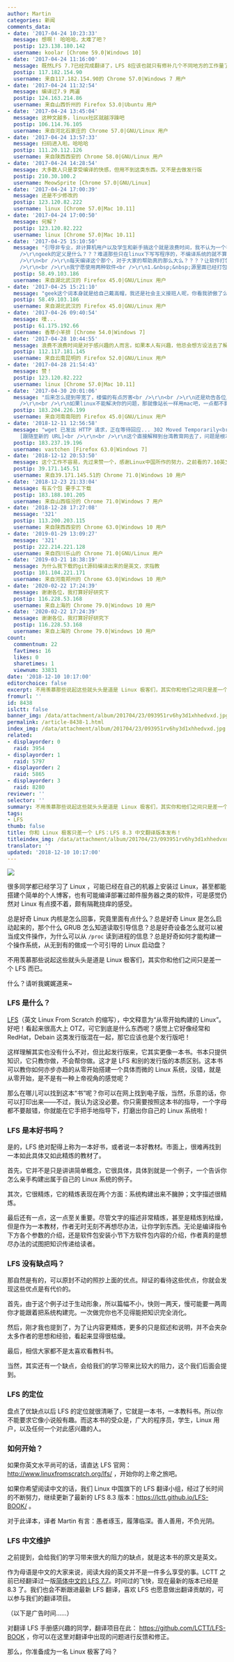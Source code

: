 ```yaml
---
author: Martin
categories: 新闻
comments_data:
- date: '2017-04-24 10:23:33'
  message: 想啊！ 哈哈哈，太难了吧？
  postip: 123.138.180.142
  username: koolar [Chrome 59.0|Windows 10]
- date: '2017-04-24 11:16:00'
  message: 既然LFS 7.7已经完成翻译了，LFS 8应该也就只有修补几个不同地方的工作量了吧
  postip: 117.182.154.90
  username: 来自117.182.154.90的 Chrome 57.0|Windows 7 用户
- date: '2017-04-24 11:32:54'
  message: 编译过7.9 两遍
  postip: 124.163.214.86
  username: 来自山西忻州的 Firefox 53.0|Ubuntu 用户
- date: '2017-04-24 13:45:04'
  message: 这种文越多，linux社区就越浮躁吧
  postip: 106.114.76.105
  username: 来自河北石家庄的 Chrome 57.0|GNU/Linux 用户
- date: '2017-04-24 13:57:33'
  message: 扫码进入啦。哈哈哈
  postip: 111.20.112.126
  username: 来自陕西西安的 Chrome 58.0|GNU/Linux 用户
- date: '2017-04-24 14:28:54'
  message: 大多数人只是享受编译的快感，但用不到这类东西。又不是去做发行版
  postip: 210.30.100.2
  username: MeowSprite [Chrome 57.0|GNU/Linux]
- date: '2017-04-24 17:00:39'
  message: 还是不少修改的
  postip: 123.120.82.222
  username: linux [Chrome 57.0|Mac 10.11]
- date: '2017-04-24 17:00:50'
  message: 何解？
  postip: 123.120.82.222
  username: linux [Chrome 57.0|Mac 10.11]
- date: '2017-04-25 15:10:50'
  message: "引导非专业，非计算机用户以及学生和新手搞这个就是浪费时间，我不认为一个在linux下画图或者作其他创作的人有什么错？<br />\r\n<br
    />\r\ngeek的定义是什么？？？难道那些只在linux下写写程序的，不编译系统的就不算geek？？？你和XXX只差一个XXX，这种话本身就没什么意义。<br
    />\r\n<br />\r\n每天编译这个那个，对于大家的帮助真的那么大么？？？？让软件打包这种事情交给专业的人好么？？？每个人都要学会如何编译软件？？？也许这就是linux普及的难点吧？？？我就不相信你能把编译这回事教会给人和一个人。<br
    />\r\n<br />\r\n我宁愿使用两种软件<br />\r\n1.&nbsp;&nbsp;源里面已经打包好的软件<br />\r\n2. 单个的执"
  postip: 58.49.103.186
  username: 来自湖北武汉的 Firefox 45.0|GNU/Linux 用户
- date: '2017-04-25 15:21:10'
  message: "geek这个词本身就是给自己戴高帽，我还是社会主义接班人呢，你看我骄傲了么？？？<br />\r\n<br />\r\n劝告各位朋友，不要瞎跟风，能用linux解决自己需要解决的问题才是最重要的，"
  postip: 58.49.103.186
  username: 来自湖北武汉的 Firefox 45.0|GNU/Linux 用户
- date: '2017-04-26 09:40:54'
  message: 噗...
  postip: 61.175.192.66
  username: 香草小羊排 [Chrome 54.0|Windows 7]
- date: '2017-04-28 10:44:55'
  message: 浪费不浪费时间是对于感兴趣的人而言。如果本人有兴趣，他总会想方设法去了解去尝试，如果本人没兴趣你就算跪着求着他连链接都不想打开。至于说到浮躁，楼上各位装什么清高？文章一出各种打压，什么人应该怎样由他们自己去思考自己去决定，linux是自由的，人也是自由的，大家都不是三岁小孩。如果说这种文章会引起linux社区浮躁，我还真希望linux社区多浮躁点，多些人一起讨论总比遇到问题的时候天天守着bugzilla好，更何况现在的国内出口带宽那么烂，redhat这些都经常连接超时
  postip: 112.117.181.145
  username: 来自云南昆明的 Firefox 52.0|GNU/Linux 用户
- date: '2017-04-28 21:54:43'
  message: 赞！
  postip: 123.120.82.222
  username: linux [Chrome 57.0|Mac 10.11]
- date: '2017-04-30 20:01:06'
  message: "后来怎么提到带宽了，楼偏的有点厉害<br />\r\n<br />\r\n还是劝告各位朋友，不要瞎跟风，能用linux解决自己需要解决的问题才是最重要的，<br
    />\r\n<br />\r\n如果linux不能解决你的问题，那就像站长一样用mac吧，一点都不影响你是个极客"
  postip: 183.204.226.199
  username: 来自河南南阳的 Firefox 45.0|GNU/Linux 用户
- date: '2018-12-11 12:56:58'
  message: "wget 已发出 HTTP 请求，正在等待回应... 302 Moved Temporarily<br />\r\n位置：http://ftp.yzu.edu.tw/nongnu/acl/acl-2.2.53.tar.gz
    [跟随至新的 URL]<br />\r\n<br />\r\n这个直接解释到台湾教育网去了，问题是根本打不开那个URL啊、、、、"
  postip: 183.237.19.196
  username: vastchen [Firefox 63.0|Windows 7]
- date: '2018-12-12 20:53:50'
  message: 这个工作不容易，先过来赞一个，感谢Linux中国所作的努力，之前看的7.10英文版，甚是闹心。
  postip: 39.171.145.51
  username: 来自39.171.145.51的 Chrome 71.0|Windows 10 用户
- date: '2018-12-23 21:33:04'
  message: 有五个包 要手工下载
  postip: 183.188.101.205
  username: 来自山西临汾的 Chrome 71.0|Windows 7 用户
- date: '2018-12-28 17:27:08'
  message: '321'
  postip: 113.200.203.115
  username: 来自陕西西安的 Chrome 63.0|Windows 10 用户
- date: '2019-01-29 13:09:27'
  message: '321'
  postip: 222.214.221.128
  username: 来自四川乐山的 Chrome 71.0|GNU/Linux 用户
- date: '2019-03-21 18:38:19'
  message: 为什么我下载的git源码编译出来的是英文，求指教
  postip: 101.104.221.171
  username: 来自河南郑州的 Chrome 63.0|Windows 10 用户
- date: '2020-02-22 17:24:39'
  message: 谢谢各位，我打算好好研究下
  postip: 116.228.53.168
  username: 来自上海的 Chrome 79.0|Windows 10 用户
- date: '2020-02-22 17:24:39'
  message: 谢谢各位，我打算好好研究下
  postip: 116.228.53.168
  username: 来自上海的 Chrome 79.0|Windows 10 用户
count:
  commentnum: 22
  favtimes: 16
  likes: 0
  sharetimes: 1
  viewnum: 33831
date: '2018-12-10 10:17:00'
editorchoice: false
excerpt: 不用羡慕那些说起这些就头头是道是 Linux 极客们，其实你和他们之间只是差一个 LFS 而已。
fromurl: ''
id: 8438
islctt: false
banner_img: /data/attachment/album/201704/23/093951rv6hy3d1xhhedvxd.jpg
permalink: /article-8438-1.html
index_img: /data/attachment/album/201704/23/093951rv6hy3d1xhhedvxd.jpg
related:
- displayorder: 0
  raid: 3954
- displayorder: 1
  raid: 5797
- displayorder: 2
  raid: 5865
- displayorder: 3
  raid: 8280
reviewer: ''
selector: ''
summary: 不用羡慕那些说起这些就头头是道是 Linux 极客们，其实你和他们之间只是差一个 LFS 而已。
tags:
- LFS
thumb: false
title: 你和 Linux 极客只差一个 LFS：LFS 8.3 中文翻译版本发布！
titleindex_img: /data/attachment/album/201704/23/093951rv6hy3d1xhhedvxd.jpg
translator: ''
updated: '2018-12-10 10:17:00'
---
```


![](/data/attachment/album/201704/23/093951rv6hy3d1xhhedvxd.jpg)


很多同学都已经学习了 Linux ，可能已经在自己的机器上安装过 Linux，甚至都能搭建个简单的个人博客，也有可能编译部署过邮件服务器之类的软件，可是感觉仍然对 Linux 有点摸不着，颇有隔靴挠痒的感受。


总是好奇 Linux 内核是怎么回事，究竟里面有点什么？总是好奇 Linux 是怎么启动起来的，那个什么 GRUB 怎么知道读取引导信息？总是好奇设备怎么就可以被当成文件操作，为什么可以从 `/proc` 读到进程的信息？总是好奇如何才能构建一个操作系统，从无到有的做成一个可引导的 Linux 启动盘？


不用羡慕那些说起这些就头头是道是 Linux 极客们，其实你和他们之间只是差一个 LFS 而已。


什么？请听我娓娓道来~


### LFS 是什么？


[LFS](http://www.linuxfromscratch.org/lfs/)（英文 Linux From Scratch 的缩写），中文释意为“从零开始构建的 Linux”。好吧！看起来很高大上 OTZ，可它到底是什么东西呢？感觉上它好像经常和 RedHat，Debain 这类发行版混在一起，那它应该也是个发行版吧！


这样理解其实也没有什么不对，但比起发行版来，它其实更像一本书。书本只提供知识，它只教你做，不会帮你做。这才是 LFS 和别的发行版的本质区别。这本书可以教你如何亦步亦趋的从零开始搭建一个具体而微的 Linux 系统，没错，就是从零开始，是不是有一种上帝视角的感觉呢？


那么在哪儿可以找到这本“书”呢？你可以在网上找到电子版，当然，乐意的话，你可以打印出来——不过，我认为这没必要。你只需要按照这本书的指导，一个字母都不要敲错，你就能在它手把手地指导下，打磨出你自己的 Linux 系统啦！


### LFS 是本好书吗？


是的，LFS 绝对配得上称为一本好书，或者说一本好教材。市面上，很难再找到一本如此具体又如此精炼的教材了。


首先，它并不是只是讲讲简单概念，它很具体，具体到就是一个例子，一个告诉你怎么亲手构建出属于自己的 Linux 系统的例子。


其次，它很精炼，它的精炼表现在两个方面：系统构建出来不臃肿；文字描述很精炼。


最后还有一点，这一点至关重要。尽管文字的描述非常精炼，甚至是精炼到枯燥，但是作为一本教材，作者无时无刻不再想尽办法，让你学到东西。无论是编译指令下方各个参数的介绍，还是软件包安装小节下方软件包内容的介绍，作者真的是想尽办法的试图把知识传递给读者。


### LFS 没有缺点吗？


那自然是有的，可以原封不动的照抄上面的优点。辩证的看待这些优点，你就会发现这些优点是有代价的。


首先，由于这个例子过于生动形象，所以篇幅不小，快则一两天，慢可能要一两周你才能跟着把系统构建完。一次做完你也不见得能把知识完全消化。


然后，刚才我也提到了，为了让内容更精炼，更多的只是叙述和说明，并不会夹杂太多作者的思想和经验，看起来显得很枯燥。


最后，相信大家都不是太喜欢看教科书。


当然，其实还有一个缺点，会给我们的学习带来比较大的阻力，这个我们后面会提到。


### LFS 的定位


盘点了优缺点以后 LFS 的定位就很清晰了，它就是一本书，一本教科书。所以你不能要求它像小说般有趣。而这本书的受众是，广大的程序员，学生，Linux 用户，以及任何一个对此感兴趣的人。


### 如何开始？


如果你英文水平尚可的话，请直达 LFS 官网： <http://www.linuxfromscratch.org/lfs/> ，开始你的上帝之旅吧。


如果你希望阅读中文的话，我们 Linux 中国旗下的 LFS 翻译小组，经过了长时间的不断努力，继续更新了最新的 LFS 8.3 版本：<https://lctt.github.io/LFS-BOOK/> 。


对于此译本，译者 Martin 有言：愚者琢玉，履薄临深。善人善用，不负光阴。


### LFS 中文维护


之前提到，会给我们的学习带来很大的阻力的缺点，就是这本书的原文是英文。


作为母语是中文的大家来说，阅读大段的英文并不是一件多么享受的事。LCTT 之前已经翻译过一版[简体中文的 LFS 7.7](https://linux.cn/lfs/LFS-BOOK-7.7-systemd/index.html)。时间过的飞快，现在最新的版本已经是 8.3 了。我们也会不断跟进最新 LFS 翻译，喜欢 LFS 也愿意做出翻译贡献的，可以参与我们的翻译项目。


（以下是广告时间……）


对翻译 LFS 手册感兴趣的同学，翻译项目在此： <https://github.com/LCTT/LFS-BOOK> ，你可以在这里对翻译中出现的问题进行反馈和修正。


那么，你准备成为一名 Linux 极客了吗？